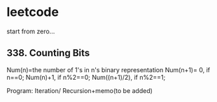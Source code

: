# leetcode
start from zero...

## 338. Counting Bits
Num(n)=the number of 1's in n's binary representation
Num(n+1)=
          0, if n==0;
          Num(n)+1, if n%2==0;
          Num((n+1)/2), if n%2==1;

Program: Iteration/ Recursion+memo(to be added)
